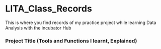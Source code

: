 # LITA_Class_Records
This is where you find records of my practice project while learning Data Analysis with the incubator Hub

### Project Title (Tools and Functions I learnt, Explained)
